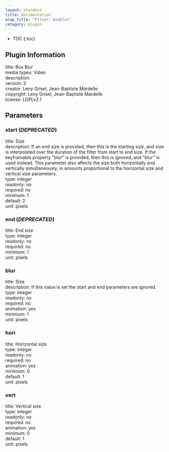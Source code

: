 ```yaml
---
layout: standard
title: Documentation
wrap_title: "Filter: boxblur"
category: plugin
---
```

* TOC
{:toc}

## Plugin Information

title: Box Blur  
media types:
Video  
description:   
version: 3  
creator: Leny Grisel, Jean-Baptiste Mardelle  
copyright: Leny Grisel, Jean-Baptiste Mardelle  
license: LGPLv2.1  

## Parameters

### start (*DEPRECATED*)

title: Size    
description:
If an end size is provided, then this is the starting size, and size is interpolated over the duration of the filter from start to end size. If the keyframable property &quot;blur&quot; is provided, then this is ignored, and &quot;blur&quot; is used instead. This parameter also affects the size both horizontally and vertically simultaneously, in amounts proportional to the horizontal size and vertical size parameters.  
type: integer  
readonly: no  
required: no  
minimum: 1  
default: 2  
unit: pixels  

### end (*DEPRECATED*)

title: End size    
type: integer  
readonly: no  
required: no  
minimum: 1  
unit: pixels  

### blur

title: Size    
description:
If this value is set the start and end parameters are ignored.  
type: integer  
readonly: no  
required: no  
animation: yes  
minimum: 1  
unit: pixels  

### hori

title: Horizontal size    
type: integer  
readonly: no  
required: no  
animation: yes  
minimum: 0  
default: 1  
unit: pixels  

### vert

title: Vertical size    
type: integer  
readonly: no  
required: no  
animation: yes  
minimum: 0  
default: 1  
unit: pixels  

